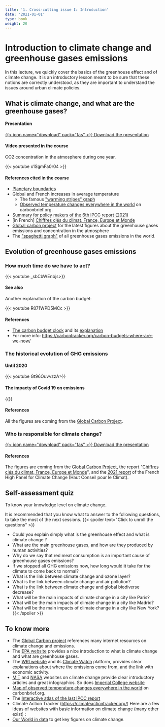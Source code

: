 ```yaml
---
title: '1. Cross-cutting issue I: Introduction'
date: '2021-01-01'
type: book
weight: 20
---
```

# Introduction to climate change and greenhouse gases emissions

<!--more-->

In this lecture, we quickly cover the basics of the greenhouse effect and of climate change. It is an introductory lesson meant to be sure that these notions are correctly understood, as they are important to understand the issues around urban climate policies.

## What is climate change, and what are the greenhouse gases?

#### Presentation

[{{< icon name="download" pack="fas" >}} Download the presentation](http://www.centre-cired.fr/wp-content/uploads/2021/08/Course-1-GETEC-Viguie.pdf)

#### Video presented in the course 
CO2 concentration in the atmosphere during one year.

{{< youtube x1SgmFa0r04 >}}

#### References cited in the course
- [Planetary boundaries](https://science.sciencemag.org/content/347/6223/1259855)
- Global and French increases in average temperature
  - The famous ["warming stripes" graph](https://showyourstripes.info/)
  - [Observed temperature changes everywhere in the world](https://www.carbonbrief.org/mapped-how-every-part-of-the-world-has-warmed-and-could-continue-to-warm) on carbonbrief.org.
- [Summary for policy makers of the 6th IPCC report (2021)](https://www.ipcc.ch/report/ar6/wg1/downloads/report/IPCC_AR6_WGI_SPM.pdf)
- [in French] [Chiffres clés du climat, France, Europe et Monde](https://www.statistiques.developpement-durable.gouv.fr/edition-numerique/chiffres-cles-du-climat/2-causes-du-changement-climatique)
- [Global carbon project](https://www.globalcarbonproject.org/) for the latest figures about the greenhouse gases emissions and concentration in the atmosphere
- The ["spaghetti graph"](https://www.wri.org/data/world-greenhouse-gas-emissions-2016) of all greenhouse gases emissions in the world.

## Evolution of greenhouse gases emissions


### How much time do we have to act?
{{< youtube _sbCbWEnbjs>}}

#### See also
Another explanation of the carbon budget:

{{< youtube R071WPD5MCc >}}

#### References
- [The carbon budget clock](https://www.mcc-berlin.net/fileadmin/data/clock/carbon_clock.htm?i=3267263) and its [explanation](https://www.mcc-berlin.net/en/research/co2-budget.html)
- For more info: https://carbontracker.org/carbon-budgets-where-are-we-now/ 

### The historical evolution of GHG emissions

#### Until 2020
{{< youtube Gt96OuvvzzA>}}

#### The impacty of Covid 19 on emissions

{{<youtube y43Yc8rphLQ>}}

#### References
All the figures are coming from the [Global Carbon Project](https://www.globalcarbonproject.org/).

### Who is responsible for climate change?

[{{< icon name="download" pack="fas" >}} Download the presentation](http://www.centre-cired.fr/wp-content/uploads/2021/09/who_responsible.pdf)

#### References
The figures are coming from the [Global Carbon Project](https://www.globalcarbonproject.org/), the report "[Chiffres clés du climat, France, Europe et Monde](https://www.statistiques.developpement-durable.gouv.fr/edition-numerique/chiffres-cles-du-climat/2-causes-du-changement-climatique)", and the [2021 report](https://www.hautconseilclimat.fr/publications/rapport-annuel-2021-renforcer-lattenuation-engager-ladaptation/) of the French High Panel for Climate Change (Haut Conseil pour le Climat).

## Self-assessment quiz
To know your knowledge level on climate change.

It is recommended that you know what to answer to the following questions, to take the most of the next sessions.
{{< spoiler text="Click to unroll the questions" >}}
-	Could you explain simply what is the greenhouse effect and what is climate change ?
-	What are the main greenhouse gases, and how are they produced by human activities?
-	Why do we say that red meat consumption is an important cause of greenhouse gases emissions?
-	If we stopped all GHG emissions now, how long would it take for the climate to come back to normal?
-	What is the link between climate change and ozone layer?
-	What is the link between climate change and air pollution?
-	What is the link between climate change and global biodiverse decrease?
-	What will be the main impacts of climate change in a city like Paris?
-	What will be the main impacts of climate change in a city like Madrid?
-	What will be the main impacts of climate change in a city like New York?
{{< /spoiler >}}


## To know more

- The [Global Carbon project](https://www.globalcarbonproject.org/products/internetResources.htm#General) references many internet resources on climate change and emissions.
- The [EPA website](https://www.epa.gov/ghgemissions/overview-greenhouse-gases) provides a nice introduction to what is climate change and what are greenhouse gases.
- The [WRI website](https://www.wri.org/blog/2020/02/greenhouse-gas-emissions-by-country-sector) and its [Climate Watch](https://www.wri.org/initiatives/climate-watch) platform, provides clear explanations about where the emissions come from, and the link with economic activity.
- [MIT](https://climate.mit.edu/) and [NASA](https://climate.nasa.gov/) websites on climate change provide clear introductory articles and great infographics. So does [Imperial College website](https://www.imperial.ac.uk/grantham/publications/climate-change-faqs/)
- [Map of observed temperature changes everywhere in the world](https://www.carbonbrief.org/mapped-how-every-part-of-the-world-has-warmed-and-could-continue-to-warm) on carbonbrief.org.
- The [Interactive atlas of the last IPCC report](https://interactive-atlas.ipcc.ch/)
- Climate Action Tracker (https://climateactiontracker.org/)
Here are a few ideas of websites with basic information on climate change (many other exist) :
- [Our World in data](https://ourworldindata.org/) to get key figures on climate change.

